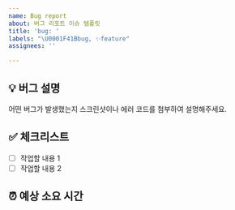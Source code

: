 ```yaml
---
name: Bug report
about: 버그 리포트 이슈 템플릿
title: 'bug: '
labels: "\U0001F41Bbug, ✨feature"
assignees: ''

---
```


## 💡 버그 설명
어떤 버그가 발생했는지 스크린샷이나 에러 코드를 첨부하여 설명해주세요. 

## ✅ 체크리스트
- [ ] 작업할 내용 1
- [ ] 작업할 내용 2

## ⏰ 예상 소요 시간
